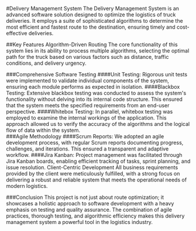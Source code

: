 #Delivery Management System
The Delivery Management System is an advanced software solution designed to optimize the logistics of truck deliveries. It employs a suite of sophisticated algorithms to determine the most efficient and fastest route to the destination, ensuring timely and cost-effective deliveries.

##Key Features
Algorithm-Driven Routing
The core functionality of this system lies in its ability to process multiple algorithms, selecting the optimal path for the truck based on various factors such as distance, traffic conditions, and delivery urgency.

###Comprehensive Software Testing
####Unit Testing: Rigorous unit tests were implemented to validate individual components of the system, ensuring each module performs as expected in isolation.
####Blackbox Testing: Extensive blackbox testing was conducted to assess the system's functionality without delving into its internal code structure. This ensured that the system meets the specified requirements from an end-user perspective.
####Whitebox Testing: In parallel, whitebox testing was employed to examine the internal workings of the application. This approach allowed us to verify the accuracy of the algorithms and the logical flow of data within the system.</br>
###Agile Methodology
####Scrum Reports: We adopted an agile development process, with regular Scrum reports documenting progress, challenges, and iterations. This ensured a transparent and adaptive workflow.
####Jira Kanban: Project management was facilitated through Jira Kanban boards, enabling efficient tracking of tasks, sprint planning, and issue resolution.
Client-Centric Development
All business requirements provided by the client were meticulously fulfilled, with a strong focus on delivering a robust and reliable system that meets the operational needs of modern logistics.

###Conclusion
This project is not just about route optimization; it showcases a holistic approach to software development with a heavy emphasis on testing and quality assurance. The combination of agile practices, thorough testing, and algorithmic efficiency makes this delivery management system a powerful tool in the logistics industry.
